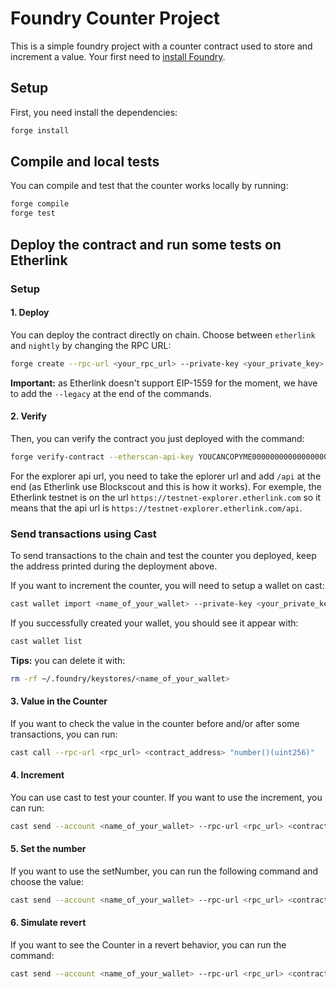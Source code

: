 # Foundry Counter Project

This is a simple foundry project with a counter contract used to store and increment a value. Your first need to [install Foundry](https://book.getfoundry.sh/getting-started/installation).

## Setup

First, you need install the dependencies:
```bash
forge install
```

## Compile and local tests

You can compile and test that the counter works locally by running:
```bash
forge compile
forge test
```

## Deploy the contract and run some tests on Etherlink

### Setup

#### 1. Deploy
You can deploy the contract directly on chain. Choose between `etherlink` and `nightly` by changing the RPC URL:
```bash
forge create --rpc-url <your_rpc_url> --private-key <your_private_key> src/Counter.sol:Counter --legacy
```

**Important:** as Etherlink doesn't support EIP-1559 for the moment, we have to add the `--legacy` at the end of the commands.

#### 2. Verify
Then, you can verify the contract you just deployed with the command:
```bash
forge verify-contract --etherscan-api-key YOUCANCOPYME0000000000000000000000 --verifier-url <explorer_api_url> <contract_address> src/Counter.sol:Counter --watch
```

For the explorer api url, you need to take the eplorer url and add `/api` at the end (as Etherlink use Blockscout and this is how it works). For exemple, the Etherlink testnet is on the url `https://testnet-explorer.etherlink.com` so it means that the api url is `https://testnet-explorer.etherlink.com/api`.

### Send transactions using Cast

To send transactions to the chain and test the counter you deployed, keep the address printed during the deployment above.

If you want to increment the counter, you will need to setup a wallet on cast:
```bash
cast wallet import <name_of_your_wallet> --private-key <your_private_key>
```

If you successfully created your wallet, you should see it appear with:
```bash
cast wallet list
```

**Tips:** you can delete it with:
```bash
rm -rf ~/.foundry/keystores/<name_of_your_wallet>
```

#### 3. Value in the Counter

If you want to check the value in the counter before and/or after some transactions, you can run:
```bash
cast call --rpc-url <rpc_url> <contract_address> "number()(uint256)"
```

#### 4. Increment

You can use cast to test your counter. If you want to use the increment, you can run:
```bash
cast send --account <name_of_your_wallet> --rpc-url <rpc_url> <contract_address> "increment()" --legacy
```

#### 5. Set the number

If you want to use the setNumber, you can run the following command and choose the value:
```bash
cast send --account <name_of_your_wallet> --rpc-url <rpc_url> <contract_address> "setNumber(uint256)" <your_value> --legacy
```

#### 6. Simulate revert

If you want to see the Counter in a revert behavior, you can run the command:
```bash
cast send --account <name_of_your_wallet> --rpc-url <rpc_url> <contract_address> "revertMe(uint256,uint256)" 2 0 --legacy
```
